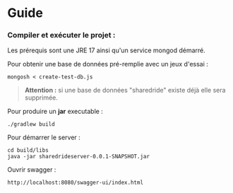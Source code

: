 # Guide

### Compiler et exécuter le projet :

Les prérequis sont une JRE 17 ainsi qu'un service mongod démarré.

Pour obtenir une base de données pré-remplie avec un jeux d'essai :

```
mongosh < create-test-db.js
```

> **Attention :** si une base de données "sharedride" existe déjà elle sera supprimée.

Pour produire un **jar** executable :

```
./gradlew build
```

Pour démarrer le server :

```
cd build/libs
java -jar sharedrideserver-0.0.1-SNAPSHOT.jar 
```

Ouvrir swagger :

```
http://localhost:8080/swagger-ui/index.html
```